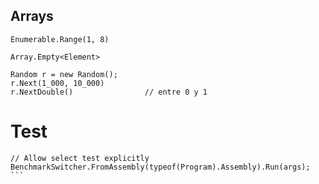 ## Arrays
```
Enumerable.Range(1, 8)

Array.Empty<Element>

```


```
Random r = new Random(); 
r.Next(1_000, 10_000)
r.NextDouble()                // entre 0 y 1

```
# Test

````
// Allow select test explicitly
BenchmarkSwitcher.FromAssembly(typeof(Program).Assembly).Run(args);
```